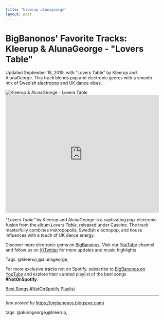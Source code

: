 ```yaml
---
title: "kleerup alunageorge"
layout: post
---
```

<!-- Post Title -->
<h1 >BigBanonos' Favorite Tracks: Kleerup & AlunaGeorge - "Lovers Table"</h1> <!-- Introductory Text -->
<p >Updated September 18, 2019, with "Lovers Table" by Kleerup and AlunaGeorge. This track blends pop and electronic genres with a smooth mix of Swedish electropop and UK dance vibes.</p> <!-- Featured Image -->
<div > <img src="https://encrypted-tbn0.gstatic.com/images?q=tbn:ANd9GcQtpR1jXDuki-WiX4rd8oclDe9A2q4J3xZESA&s" alt="Kleerup & AlunaGeorge - Lovers Table" />
</div> <!-- YouTube Video Embed -->
<div > <iframe width="100%" height="385" src="https://www.youtube.com/embed/xcyOx8VetPw" title="Kleerup feat AlunaGeorge - Lovers Table (official audio)" frameborder="0" allow="accelerometer; autoplay; clipboard-write; encrypted-media; gyroscope; picture-in-picture; web-share" referrerpolicy="strict-origin-when-cross-origin" allowfullscreen></iframe>
</div> <!-- Song Information -->
<div > <p><em>"Lovers Table"</em> by Kleerup and AlunaGeorge is a captivating pop-electronic fusion from the album <em>Lovers Table</em>, released under Cascine. The track masterfully combines metropopolis, Swedish electropop, and house influences with a touch of UK dance energy.</p>
</div> <!-- Footer Links -->
<div > <p>Discover more electronic gems on <a href="https://bigbanonos.blogspot.com/" target="_blank">BigBanonos</a>. Visit our <a href="https://www.youtube.com/@BigBanonos" target="_blank">YouTube</a> channel and follow us on <a href="https://x.com/bigbanonos" target="_blank">X/Twitter</a> for more updates and music highlights.</p>
</div> <!-- Tags -->
<p >Tags: @kleerup,@alunageorge,</p>


<!--Subscribe and Playlist Links-->
<div>
    <p>For more exclusive tracks not on Spotify, subscribe to <a href="https://www.youtube.com/@BigBanonos" target="_blank">BigBanonos on YouTube</a> and explore their curated playlist of the best songs <strong>#NotOnSpotify</strong>.</p>
    <p><a href="https://www.youtube.com/playlist?list=PLtuNtuTatqI0kFahUCbtbfenC_ET5O_tr" target="_blank">Best Songs #NotOnSpotify Playlist<br /></a></p></div>

<hr />

<p><em>first posted by</em> <a href="https://bigbanonos.blogspot.com/" rel="noopener" target="_new">https://bigbanonos.blogspot.com/</a></p>

<p>tags: @alunageorge,@kleerup,</p>
